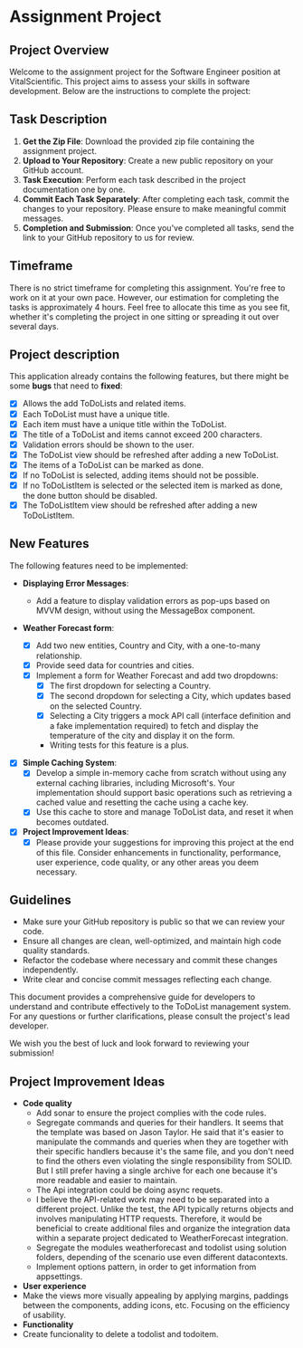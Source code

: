 ﻿# Assignment Project

## Project Overview

Welcome to the assignment project for the Software Engineer position at VitalScientific. This project aims to assess your skills in software development. Below are the instructions to complete the project:

## Task Description
1. **Get the Zip File**: Download the provided zip file containing the assignment project.
2. **Upload to Your Repository**: Create a new public repository on your GitHub account.
3. **Task Execution**: Perform each task described in the project documentation one by one.
4. **Commit Each Task Separately**: After completing each task, commit the changes to your repository. Please ensure to make meaningful commit messages.
5. **Completion and Submission**: Once you've completed all tasks, send the link to your GitHub repository to us for review.

## Timeframe
There is no strict timeframe for completing this assignment. You're free to work on it at your own pace. However, our estimation for completing the tasks is approximately 4 hours. Feel free to allocate this time as you see fit, whether it's completing the project in one sitting or spreading it out over several days.

## Project description
This application already contains the following features, but there might be some **bugs** that need to **fixed**:

  - [x] Allows the add ToDoLists and related items.
  - [x] Each ToDoList must have a unique title.
  - [x] Each item must have a unique title within the ToDoList.
  - [x] The title of a ToDoList and items cannot exceed 200 characters.
  - [x] Validation errors should be shown to the user.
  - [x] The ToDoList view should be refreshed after adding a new ToDoList.
  - [x] The items of a ToDoList can be marked as done.
  - [x] If no ToDoList is selected, adding items should not be possible.
  - [x] If no ToDoListItem is selected or the selected item is marked as done, the done button should be disabled.
  - [x] The ToDoListItem view should be refreshed after adding a new ToDoListItem.

## New Features
The following features need to be implemented:
- **Displaying Error Messages**:
  - Add a feature to display validation errors as pop-ups based on MVVM design, without using the MessageBox component.

- **Weather Forecast form**:
  - [x] Add two new entities, Country and City, with a one-to-many relationship.
  - [x] Provide seed data for countries and cities.
  - [x] Implement a form for Weather Forecast and add two dropdowns:
    - [x] The first dropdown for selecting a Country.
    - [x] The second dropdown for selecting a City, which updates based on the selected Country.
    - [x] Selecting a City triggers a mock API call (interface definition and a fake implementation required) to fetch and display the temperature of the city and display it on the form.
    - Writing tests for this feature is a plus.

- [x] **Simple Caching System**:
  - [x] Develop a simple in-memory cache from scratch without using any external caching libraries, including Microsoft's. Your implementation should support basic operations such as retrieving a cached value and resetting the cache using a cache key.
  - [x] Use this cache to store and manage ToDoList data, and reset it when becomes outdated.

- [x] **Project Improvement Ideas**:
  - [x] Please provide your suggestions for improving this project at the end of this file. Consider enhancements in functionality, performance, user experience, code quality, or any other areas you deem necessary.

## Guidelines
- Make sure your GitHub repository is public so that we can review your code.
- Ensure all changes are clean, well-optimized, and maintain high code quality standards.
- Refactor the codebase where necessary and commit these changes independently.
- Write clear and concise commit messages reflecting each change.

This document provides a comprehensive guide for developers to understand and contribute effectively to the ToDoList management system. For any questions or further clarifications, please consult the project's lead developer.

We wish you the best of luck and look forward to reviewing your submission!

## Project Improvement Ideas
- **Code quality**
  - Add sonar to ensure the project complies with the code rules.
  - Segregate commands and queries for their handlers. It seems that the template was based on Jason Taylor. He said that it's easier to manipulate the commands and queries when they are together with their specific handlers because it's the same file, and you don't need to find the others even violating the single responsibility from SOLID. But I still prefer having a single archive for each one because it's more readable and easier to maintain.
  - The Api integration could be doing async requets.
  - I believe the API-related work may need to be separated into a different project. Unlike the test, the API typically returns objects and involves manipulating HTTP requests. Therefore, it would be beneficial to create additional files and organize the integration data within a separate project dedicated to WeatherForecast integration.
  - Segregate the modules weatherforecast and todolist using solution folders, depending of the scenario use even different datacontexts.
  - Implement options pattern, in order to get information from appsettings.
- **User experience**
- Make the views more visually appealing by applying margins, paddings between the components, adding icons, etc. Focusing on the efficiency of usability.
- **Functionality**
- Create funcionality to delete a todolist and todoitem.
